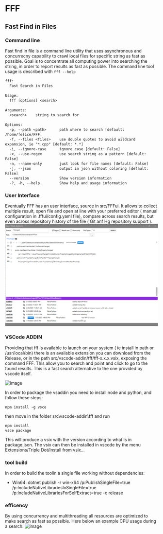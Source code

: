 # FFF
## Fast Find in Files

### Command line
Fast find in file is a command line utility that uses asynchronous and concurrecny capability to crawl local files for specific string as fast as possible.
Goal is to concentrate all computing power into searching the string, in order to report results as fast as possible.
The command line tool usage is described with `fff --help`

```
fff:
  Fast Search in Files

Usage:
  fff [options] <search>

Arguments:
  <search>    string to search for

Options:
  -p, --path <path>      path where to search [default: /home/felice/FFF]
  -f, --files <files>    use double quotes to avoid wildcard expansion, ie "*.cpp" [default: *.*]
  -i, --ignore-case      ignore case [default: False]
  -x, --use-regex        use search string as a pattern [default: False]
  -n, --name-only        just look for file names [default: False]
  -j, --json             output in json without coloring [default: False]
  --version              Show version information
  -?, -h, --help         Show help and usage information
```
### User Interface
Eventually FFF has an user interface, source in src/FFFui. It allows to collect multiple result, open file and open at line with your preferred editor ( manual configuration in .fffui/config.yaml file), compare across search results, but even across repository history of the file ( Git anf Hg repository support ).
![screenshot](https://github.com/FelicePollano/FFF/blob/main/src/screenshots/s1.png)


### VSCode ADDIN
Providing that fff is available to launch on your system ( ie install in path or /usr/local/bin) there is an available extension you can download from the Release, or in the path src/vscode-addin/fff/fff-x.x.x.vsix, exposing the command FFF. This allow you to search and point and click to go to the found results.
This is a fast search alternative to the one provided by vscode itself.

![image](https://user-images.githubusercontent.com/73569/149669270-8d389d38-c0aa-43ba-86eb-c2303a6dc504.png)

In order to package the vsaddin you need to install node and python,  and follow these steps:
```
npm install -g vsce 
```
then move in the folder src\vscode-addin\fff
and run 
```
npm install
vsce package
```
This will produce a vsix with the version according to what is in package.json. 
The vsix can then be installed in vscode by the menu Extensions/Triple Dot/Install from vsix...


### tool build
In order to build the toolin a single file working without dependencies:


- Win64: dotnet publish -r win-x64 /p:PublishSingleFile=true /p:IncludeNativeLibrariesInSingleFile=true /p:IncludeNativeLibrariesForSelfExtract=true -c release

### efficency
By using concurrency and multithreading all resources are optimized to make search as fast as possible.
Here below an example CPU usage during a search:
![image](https://user-images.githubusercontent.com/73569/112138701-20865680-8bd2-11eb-921a-aaa921bc5852.png)

